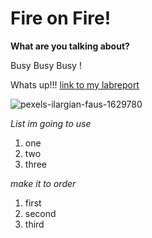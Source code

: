# Fire on Fire!

**What are you talking about?**

Busy Busy Busy !



Whats up!!!
[link to my labreport](https://a17138501.github.io/cse15l-lab-reports./)




![pexels-ilargian-faus-1629780](https://user-images.githubusercontent.com/97008935/162551706-2b15fa20-3ccd-4ac6-9c16-28075ff762d7.jpg)







*List im going to use*
1. one 
2. two
3. three

*make it to order*
1. first
2. second
3. third
